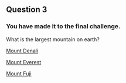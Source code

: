 
##  Question 3

### You have made it to the final challenge.

What is the largest mountain on earth?

[Mount Denali](../start/death.md)

[Mount Everest](../corrects/congratulation.md)

[Mount Fuji](../start/death.md)
